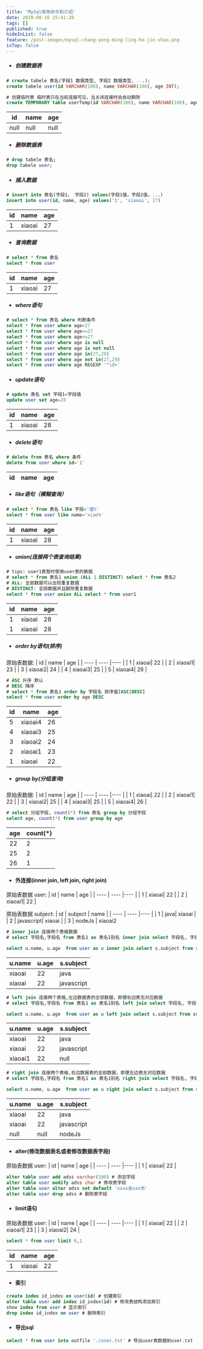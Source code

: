 ```yaml
---
title: 'MySql常用命令和介绍'
date: 2020-08-16 15:41:28
tags: []
published: true
hideInList: false
feature: /post-images/mysql-chang-yong-ming-ling-he-jie-shao.png
isTop: false
---
```


* ##### 创建数据表
```SQL
# create tabele 表名(字段1 数据类型, 字段2 数据类型, ...);
create tabele user(id VARCHAR(100), name VARCHAR(100), age INT);

# 创建临时表 临时表只在当前连接可见，当关闭连接时会自动删除
create TEMPORARY table userTemp(id VARCHAR(100), name VARCHAR(100), age INT) 
```
|  id   | name  | age  |
|  ---- | ----  |----  |
| null  | null  | null |


* ##### 删除数据表

```SQL
# drop tabele 表名;
drop tabele user;
```

* ##### 插入数据

```SQL
# insert into 表名(字段1， 字段2) values(字段1值，字段2值，...)
insert into user(id, name, age) values('1', 'xiaoai', 27)
```

|  id   | name  | age  |
|  ---- | ----  |----  |
| 1  | xiaoai  | 27 |

* ##### 查询数据

```SQL
# select * from 表名
select * from user
```

|  id   | name  | age  |
|  ---- | ----  |----  |
| 1  | xiaoai  | 27 |

* ##### where语句

```SQL
# select * from 表名 where 判断条件
select * from user where age=27
select * from user where age>=27
select * from user where age<=27
select * from user where age is null
select * from user where age is not null
select * from user where age in(27,29)
select * from user where age not in(27,29)
select * from user where age REGEXP '^\d+'
```

* ##### update语句

```SQL
# update 表名 set 字段1=字段值
update user set age=28
```

|  id   | name  | age  |
|  ---- | ----  |----  |
| 1  | xiaoai  | 28 |

* ##### delete语句

```SQL
# delete from 表名 where 条件
delete from user where id='1'
```

|  id   | name  | age  |
|  ---- | ----  |----  |


* ##### like语句（模糊查询）

```SQL
# select * from 表名 like 字段='值%'
select * from user like name='xiao%'
```

|  id   | name  | age  |
|  ---- | ----  |----  |
| 1     | xiaoai| 28 |

* ##### union(连接两个表查询结果)

```SQL
# tips: user1表暂时使用user表的数据
# select * from 表名1 union (ALL | DISTINCT) select * from 表名2
# ALL: 全部数据可以出现重复数据
# DISTINCT: 全部数据并且删除重复数据
select * from user union ALL select * from user1
```

|  id   | name  | age  |
|  ---- | ----  |----  |
| 1     | xiaoai| 28 |
| 1     | xiaoai| 28 |

* ##### order by语句(排序)

原始表数据:
|  id   | name  | age  |
|  ---- | ----  |----  |
| 1     | xiaoai| 22 |
| 2     | xiaoai1| 23 |
| 3     | xiaoai2| 24 |
| 4     | xiaoai3| 25 |
| 5     | xiaoai4| 26 |

```SQL
# ASC 升序 默认
# DESC 降序
# select * from 表名1 order by 字段名 排序值[ASC|DESC]
select * from user order by age DESC
```

|  id   | name  | age  |
|  ---- | ----  |----  |
| 5     | xiaoai4| 26 |
| 4     | xiaoai3| 25 |
| 3     | xiaoai2| 24 |
| 2     | xiaoai1| 23 |
| 1     | xiaoai| 22 |


* ##### group by(分组查询)

原始表数据:
|  id   | name  | age  |
|  ---- | ----  |----  |
| 1     | xiaoai| 22 |
| 2     | xiaoai1| 22 |
| 3     | xiaoai2| 25 |
| 4     | xiaoai3| 25 |
| 5     | xiaoai4| 26 |

```SQL
# select 分组字段, count(*) from 表名 group by 分组字段
select age, count(*) from user group by age
```

|  age   | count(*)
|  ---- | ----  |
| 22     | 2|
| 25     | 2|
| 26     | 1| 


* #### 外连接(inner join, left join, right join)

原始表数据 user:
|  id   | name  | age  |
|  ---- | ----  |----  |
| 1     | xiaoai| 22 |
| 2     | xiaoai1| 22 |

原始表数据 subject:
|  id   | subject  | name  |
|  ---- | ----  |----  |
| 1     | java| xiaoai |
| 2     | javascript| xiaoai |
| 3 | nodeJs | xiaoai2

```SQL
# inner join 连接两个表格数据
# select 字段名,字段名 from 表名1 as 表名1别名 inner join select 字段名, 字段名 from 表名2 as 表名2别名 on 表名1别名.字段名=表名2别名.字段名

select u.name, u.age  from user as u inner join select s.subject from subject as s on a.name=s.name

```
|  u.name  | u.age  | s.subject  |
|  ----  | ----  |----  |
| xiaoai | 22| java |
| xiaoai | 22| javascript |

```SQL
# left join 连接两个表格,左边数据表的全部数据，即便右边表无对应数据
# select 字段名,字段名 from 表名1 as 表名1别名 left join select 字段名, 字段名 from 表名2 as 表名2别名 on 表名1别名.字段名=表名2别名.字段名

select u.name, u.age  from user as u left join select s.subject from subject as s on a.name=s.name
```
|  u.name  | u.age  | s.subject  |
|  ----  | ----  |----  |
| xiaoai | 22| java |
| xiaoai | 22| javascript |
| xiaoai1 | 22| null |

```SQL
# right join 连接两个表格,右边数据表的全部数据，即便左边表无对应数据
# select 字段名,字段名 from 表名1 as 表名1别名 right join select 字段名, 字段名 from 表名2 as 表名2别名 on 表名1别名.字段名=表名2别名.字段名

select u.name, u.age  from user as u right join select s.subject from subject as s on a.name=s.name
```
|  u.name  | u.age  | s.subject  |
|  ----  | ----  |----  |
| xiaoai | 22| java |
| xiaoai | 22| javascript |
| null | null| nodeJs |


* #### alter(修改数据表名或者修改数据表字段)

原始表数据 user:
|  id   | name  | age  |
|  ---- | ----  |----  |
| 1     | xiaoai| 22 |

```SQL
alter table user add adss varchar(100) # 添加字段 
alter table user modify adss char # 修改表字段
alter table user alter adss set default 'xxxx省xxx市'
alter table user drop adss # 删除表字段
```

* #### limit语句

原始表数据 user:
|  id   | name  | age  |
|  ---- | ----  |----  |
| 1     | xiaoai| 22 |
| 2     | xiaoai1| 23 |
| 3     | xiaoai2| 24 |

```SQL
select * from user limit 0,1
```

|  id   | name  | age  |
|  ---- | ----  |----  |
| 1     | xiaoai| 22 |

* #### 索引

```SQL
create index id_index on user(id) # 创建索引
alter table user add index id_index(id) # 修改表结构添加索引
show index from user # 显示索引
drop index id_index on user # 删除索引
```

* #### 导出sql

```SQL
select * from user into outfile './user.txt' # 导出user表数据到user.txt
```